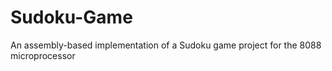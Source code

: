 # Sudoku-Game
An assembly-based implementation of a Sudoku game project for the 8088 microprocessor
